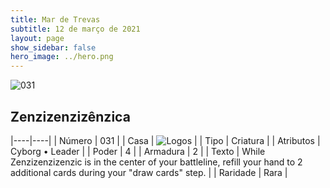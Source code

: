 ```yaml
---
title: Mar de Trevas
subtitle: 12 de março de 2021
layout: page
show_sidebar: false
hero_image: ../hero.png
---
```


![031](https://cdn.keyforgegame.com/media/card_front/pt/496_031_8JHCW75J6RX_pt.png)

## Zenzizenzizênzica

|----|----|
| Número | 031 |
| Casa | ![Logos](https://archonarcana.com/images/thumb/c/ce/Logos.png/22px-Logos.png "Logos") |
| Tipo | Criatura |
| Atributos | Cyborg • Leader |
| Poder | 4 |
| Armadura | 2 |
| Texto | While Zenzizenzizenzic is in the center of your battleline, refill your hand to 2 additional cards during your "draw cards" step. |
| Raridade | Rara |
